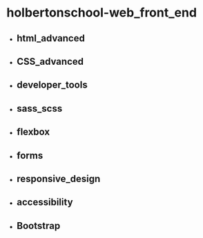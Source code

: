 # holbertonschool-web_front_end

- ## html_advanced
- ## CSS_advanced
- ## developer_tools
- ## sass_scss
- ## flexbox
- ## forms
- ## responsive_design
- ## accessibility
- ## Bootstrap
